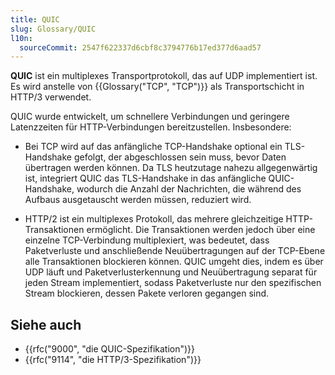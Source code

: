 ```yaml
---
title: QUIC
slug: Glossary/QUIC
l10n:
  sourceCommit: 2547f622337d6cbf8c3794776b17ed377d6aad57
---
```


**QUIC** ist ein multiplexes Transportprotokoll, das auf UDP implementiert ist. Es wird anstelle von {{Glossary("TCP", "TCP")}} als Transportschicht in HTTP/3 verwendet.

QUIC wurde entwickelt, um schnellere Verbindungen und geringere Latenzzeiten für HTTP-Verbindungen bereitzustellen. Insbesondere:

- Bei TCP wird auf das anfängliche TCP-Handshake optional ein TLS-Handshake gefolgt, der abgeschlossen sein muss, bevor Daten übertragen werden können. Da TLS heutzutage nahezu allgegenwärtig ist, integriert QUIC das TLS-Handshake in das anfängliche QUIC-Handshake, wodurch die Anzahl der Nachrichten, die während des Aufbaus ausgetauscht werden müssen, reduziert wird.

- HTTP/2 ist ein multiplexes Protokoll, das mehrere gleichzeitige HTTP-Transaktionen ermöglicht. Die Transaktionen werden jedoch über eine einzelne TCP-Verbindung multiplexiert, was bedeutet, dass Paketverluste und anschließende Neuübertragungen auf der TCP-Ebene alle Transaktionen blockieren können. QUIC umgeht dies, indem es über UDP läuft und Paketverlusterkennung und Neuübertragung separat für jeden Stream implementiert, sodass Paketverluste nur den spezifischen Stream blockieren, dessen Pakete verloren gegangen sind.

## Siehe auch

- {{rfc("9000", "die QUIC-Spezifikation")}}
- {{rfc("9114", "die HTTP/3-Spezifikation")}}
